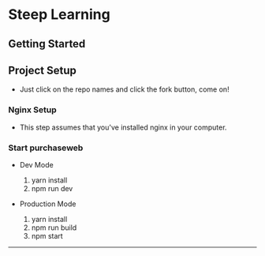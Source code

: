 
# **Steep Learning**

## **Getting Started**

## **Project Setup**

- Just click on the repo names and click the fork button, come on!

### Nginx Setup

- This step assumes that you've installed nginx in your computer.

### Start purchaseweb

- Dev Mode

  1. yarn install
  2. npm run dev

- Production Mode
  1. yarn install
  2. npm run build
  3. npm start

---
